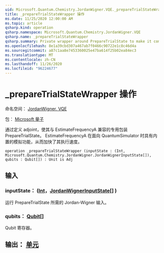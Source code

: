 ```yaml
---
uid: Microsoft.Quantum.Chemistry.JordanWigner.VQE._prepareTrialStateWrapper
title: _prepareTrialStateWrapper 操作
ms.date: 11/25/2020 12:00:00 AM
ms.topic: article
qsharp.kind: operation
qsharp.namespace: Microsoft.Quantum.Chemistry.JordanWigner.VQE
qsharp.name: _prepareTrialStateWrapper
qsharp.summary: Private wrapper around PrepareTrialState to make it compatible with EstimateFrequencyA by defining an adjoint. EstimateFrequencyA has built-in emulation feature when targeting the QuantumSimulator, which speeds up its execution.
ms.openlocfilehash: 8e1a39cbd307a467ab7f0466c90722e1c8c46d4a
ms.sourcegitcommit: a87c1aa8e7453360025e47ba614f25b02ea84ec3
ms.translationtype: MT
ms.contentlocale: zh-CN
ms.lasthandoff: 11/26/2020
ms.locfileid: "96224677"
---
```

# <a name="_preparetrialstatewrapper-operation"></a>_prepareTrialStateWrapper 操作

命名空间： [JordanWigner. VQE](xref:Microsoft.Quantum.Chemistry.JordanWigner.VQE)

包： [Microsoft 量子](https://nuget.org/packages/Microsoft.Quantum.Chemistry)


通过定义 adjoint，使其与 EstimateFrequencyA 兼容的专用包装 PrepareTrialState。
EstimateFrequencyA 在面向 QuantumSimulator 时具有内置的模拟功能，从而加快了其执行速度。

```qsharp
operation _prepareTrialStateWrapper (inputState : (Int, Microsoft.Quantum.Chemistry.JordanWigner.JordanWignerInputState[]), qubits : Qubit[]) : Unit is Adj
```


## <a name="input"></a>输入

### <a name="inputstate--intjordanwignerinputstate"></a>inputState： ([Int](xref:microsoft.quantum.lang-ref.int)，[JordanWignerInputState](xref:Microsoft.Quantum.Chemistry.JordanWigner.JordanWignerInputState)[] ) 

运行 PrepareTrialState 所需的 Jordan-Wigner 输入。


### <a name="qubits--qubit"></a>qubits： [Qubit](xref:microsoft.quantum.lang-ref.qubit)[]

Qubit 寄存器。



## <a name="output--unit"></a>输出： [单元](xref:microsoft.quantum.lang-ref.unit)

